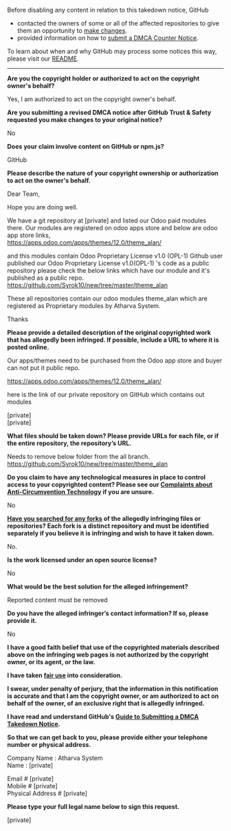 Before disabling any content in relation to this takedown notice, GitHub
- contacted the owners of some or all of the affected repositories to give them an opportunity to [make changes](https://docs.github.com/en/github/site-policy/dmca-takedown-policy#a-how-does-this-actually-work).
- provided information on how to [submit a DMCA Counter Notice](https://docs.github.com/en/articles/guide-to-submitting-a-dmca-counter-notice).

To learn about when and why GitHub may process some notices this way, please visit our [README](https://github.com/github/dmca/blob/master/README.md#anatomy-of-a-takedown-notice).

---

**Are you the copyright holder or authorized to act on the copyright owner's behalf?**

Yes, I am authorized to act on the copyright owner's behalf.

**Are you submitting a revised DMCA notice after GitHub Trust & Safety requested you make changes to your original notice?**

No

**Does your claim involve content on GitHub or npm.js?**

GitHub

**Please describe the nature of your copyright ownership or authorization to act on the owner's behalf.**

Dear Team,

Hope you are doing well.

We have a git repository at [private] and listed our Odoo paid modules there.
Our modules are registered on odoo apps store and below are odoo app store links,  
https://apps.odoo.com/apps/themes/12.0/theme_alan/

and this modules contain Odoo Proprietary License v1.0 (OPL-1) Github user published our Odoo Proprietary License v1.0(OPL-1) 's code as a public repository please check the below links which have our module and it's published as a public repo.
https://github.com/Syrok10/new/tree/master/theme_alan

These all repositories contain our odoo modules theme_alan which are registered as Proprietary modules by Atharva System.

Thanks

**Please provide a detailed description of the original copyrighted work that has allegedly been infringed. If possible, include a URL to where it is posted online.**

Our apps/themes need to be purchased from the Odoo app store and buyer can not put it public repo.

https://apps.odoo.com/apps/themes/12.0/theme_alan/

here is the link of our private repository on GitHub which contains out modules

[private]  
[private]  

**What files should be taken down? Please provide URLs for each file, or if the entire repository, the repository’s URL.**

Needs to remove below folder from the all branch.
https://github.com/Syrok10/new/tree/master/theme_alan

**Do you claim to have any technological measures in place to control access to your copyrighted content? Please see our <a href="https://docs.github.com/articles/guide-to-submitting-a-dmca-takedown-notice#complaints-about-anti-circumvention-technology">Complaints about Anti-Circumvention Technology</a> if you are unsure.**

No

**<a href="https://docs.github.com/articles/dmca-takedown-policy#b-what-about-forks-or-whats-a-fork">Have you searched for any forks</a> of the allegedly infringing files or repositories? Each fork is a distinct repository and must be identified separately if you believe it is infringing and wish to have it taken down.**

No.

**Is the work licensed under an open source license?**

No

**What would be the best solution for the alleged infringement?**

Reported content must be removed

**Do you have the alleged infringer’s contact information? If so, please provide it.**

No

**I have a good faith belief that use of the copyrighted materials described above on the infringing web pages is not authorized by the copyright owner, or its agent, or the law.**

**I have taken <a href="https://www.lumendatabase.org/topics/22">fair use</a> into consideration.**

**I swear, under penalty of perjury, that the information in this notification is accurate and that I am the copyright owner, or am authorized to act on behalf of the owner, of an exclusive right that is allegedly infringed.**

**I have read and understand GitHub's <a href="https://docs.github.com/articles/guide-to-submitting-a-dmca-takedown-notice/">Guide to Submitting a DMCA Takedown Notice</a>.**

**So that we can get back to you, please provide either your telephone number or physical address.**

Company Name : Atharva System  
Name : [private]  

Email # [private]  
Mobile # [private]  
Physical Address # [private]  

**Please type your full legal name below to sign this request.**

[private]  
